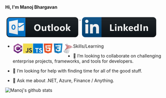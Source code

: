 #### Hi, I'm Manoj Bhargavan <a href="mailto:manoj.bhargavan@outlook.in">
  <img src="images/social/outlook.svg" alt="outlook" style="vertical-align:top; margin:6px 4px">
</a>

<a href="https://www.linkedin.com/in/manojbhargavan/">
    <img src="images/social/linkedin.svg" alt="linkedin" style="vertical-align:top; margin:6px 4px">
</a>

- Skills/Learning <img src="icons/csharp/csharp-original.svg" alt="csharp" height="32px" width="32px" align="left"><img src="icons/javascript/javascript-original.svg" alt="js" height="32px" width="32px" align="left"><img src="icons/typescript/typescript-original.svg" alt="ts" height="32px" width="32px" align="left"><img src="icons/html5/html5-original.svg" alt="ts" height="32px" width="32px" align="left"><img src="icons/css3/css3-original.svg" alt="ts" height="32px" width="32px" align="left"><img src="icons/sql-server.png" alt="ts" height="32px" width="32px" align="left">

- 👯 I’m looking to collaborate on challenging enterprise projects, frameworks, and tools for developers.
- 🤔 I’m looking for help with finding time for all of the good stuff.
- 💬 Ask me about .NET, Azure, Finance / Anything.

![Manoj's github stats](https://github-readme-stats.vercel.app/api?username=manojbhargavan&count_private=true&show_icons=true)
